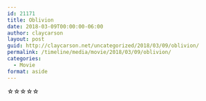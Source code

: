 ```yaml
---
id: 21171
title: Oblivion
date: 2018-03-09T00:00:00-06:00
author: claycarson
layout: post
guid: http://claycarson.net/uncategorized/2018/03/09/oblivion/
permalink: /timeline/media/movie/2018/03/09/oblivion/
categories:
  - Movie
format: aside
---
```

<div class="media-details"></div>

<div class="media-creator"></div>

<div class="media-rating">☆☆☆☆☆</div>